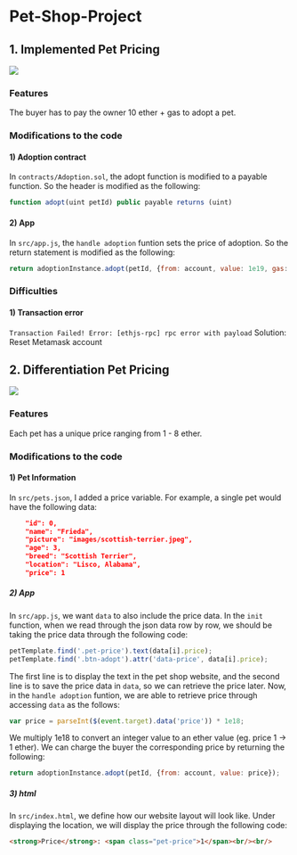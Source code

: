 # Pet-Shop-Project


## 1. Implemented Pet Pricing

![](gif/1.gif)

### Features
The buyer has to pay the owner 10 ether + gas to adopt a pet. 

### Modifications to the code
#### 1) Adoption contract
In `contracts/Adoption.sol`, the adopt function is modified to a payable function. So the header is modified as the following:
```javascript
function adopt(uint petId) public payable returns (uint)

```
#### 2) App
In `src/app.js`, the `handle adoption` funtion sets the price of adoption. So the return statement is modified as the following:
```javascript
return adoptionInstance.adopt(petId, {from: account, value: 1e19, gas: 100000});
```

### Difficulties
#### 1) Transaction error
`Transaction Failed! Error: [ethjs-rpc] rpc error with payload`
Solution: Reset Metamask account 

## 2. Differentiation Pet Pricing

![](gif/2.gif)

### Features
Each pet has a unique price ranging from 1 - 8 ether. 

### Modifications to the code
#### 1) Pet Information
In `src/pets.json`, I added a price variable. For example, a single pet would have the following data:
```json
    "id": 0,
    "name": "Frieda",
    "picture": "images/scottish-terrier.jpeg",
    "age": 3,
    "breed": "Scottish Terrier",
    "location": "Lisco, Alabama",
    "price": 1
```

##### 2) App
In `src/app.js`, we want `data` to also include the price data. In the `init` function, when we read through the json data row by row, we should be taking the price data through the following code:
```javascript
petTemplate.find('.pet-price').text(data[i].price);
petTemplate.find('.btn-adopt').attr('data-price', data[i].price);
```
The first line is to display the text in the pet shop website, and the second line is to save the price data in `data`, so we can retrieve the price later. Now, in the `handle adoption` funtion, we are able to retrieve price through accessing `data` as the follows:
```javascript
var price = parseInt($(event.target).data('price')) * 1e18;
```
We multiply 1e18 to convert an integer value to an ether value (eg. price 1 -> 1 ether).
We can charge the buyer the corresponding price by returning the following:
```javascript
return adoptionInstance.adopt(petId, {from: account, value: price});
```

##### 3) html 
In `src/index.html`, we define how our website layout will look like. Under displaying the location, we will display the price through the following code:
```html
<strong>Price</strong>: <span class="pet-price">1</span><br/><br/>
```




